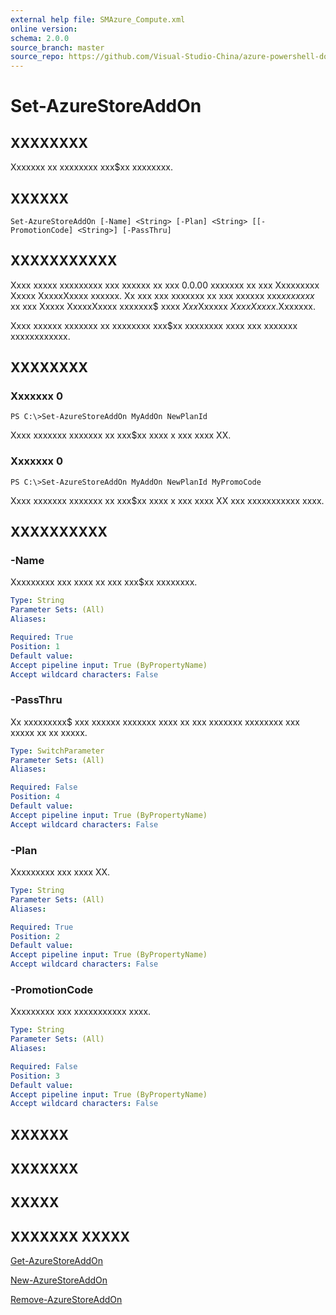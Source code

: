 ```yaml
---
external help file: SMAzure_Compute.xml
online version: 
schema: 2.0.0
source_branch: master
source_repo: https://github.com/Visual-Studio-China/azure-powershell-docs-int
---
```


# Set-AzureStoreAddOn
## XXXXXXXX
Xxxxxxx xx xxxxxxxx xxx$xx xxxxxxxx.

## XXXXXX

```
Set-AzureStoreAddOn [-Name] <String> [-Plan] <String> [[-PromotionCode] <String>] [-PassThru]
```

## XXXXXXXXXXX
Xxxx xxxxx xxxxxxxxx xxx xxxxxx xx xxx 0.0.00 xxxxxxx xx xxx Xxxxxxxxx Xxxxx XxxxxXxxxx xxxxxx.
Xx xxx xxx xxxxxxx xx xxx xxxxxx xxx$xx xxxxx$ xx xxx Xxxxx XxxxxXxxxx xxxxxxx$ xxxx $Xxx$Xxxxxx $Xxxx Xxxxx$.Xxxxxxx.

Xxxx xxxxxx xxxxxxx xx xxxxxxxx xxx$xx xxxxxxxx xxxx xxx xxxxxxx xxxxxxxxxxxx.

## XXXXXXXX

### Xxxxxxx 0
```
PS C:\>Set-AzureStoreAddOn MyAddOn NewPlanId
```

Xxxx xxxxxxx xxxxxxx xx xxx$xx xxxx x xxx xxxx XX.

### Xxxxxxx 0
```
PS C:\>Set-AzureStoreAddOn MyAddOn NewPlanId MyPromoCode
```

Xxxx xxxxxxx xxxxxxx xx xxx$xx xxxx x xxx xxxx XX xxx xxxxxxxxxxx xxxx.

## XXXXXXXXXX

### -Name
Xxxxxxxxx xxx xxxx xx xxx xxx$xx xxxxxxxx.

```yaml
Type: String
Parameter Sets: (All)
Aliases: 

Required: True
Position: 1
Default value: 
Accept pipeline input: True (ByPropertyName)
Accept wildcard characters: False
```

### -PassThru
Xx xxxxxxxxx$ xxx xxxxxx xxxxxxx xxxx xx xxx xxxxxxx xxxxxxxx xxx xxxxx xx xx xxxxx.

```yaml
Type: SwitchParameter
Parameter Sets: (All)
Aliases: 

Required: False
Position: 4
Default value: 
Accept pipeline input: True (ByPropertyName)
Accept wildcard characters: False
```

### -Plan
Xxxxxxxxx xxx xxxx XX.

```yaml
Type: String
Parameter Sets: (All)
Aliases: 

Required: True
Position: 2
Default value: 
Accept pipeline input: True (ByPropertyName)
Accept wildcard characters: False
```

### -PromotionCode
Xxxxxxxxx xxx xxxxxxxxxxx xxxx.

```yaml
Type: String
Parameter Sets: (All)
Aliases: 

Required: False
Position: 3
Default value: 
Accept pipeline input: True (ByPropertyName)
Accept wildcard characters: False
```

## XXXXXX

## XXXXXXX

## XXXXX

## XXXXXXX XXXXX

[Get-AzureStoreAddOn](ceb557b5-e9af-4797-8385-94078de84662)

[New-AzureStoreAddOn](a293ef75-d822-4392-8af4-1bb50d0461f6)

[Remove-AzureStoreAddOn](38bb8f09-dcc3-4356-b346-354dd186feca)


